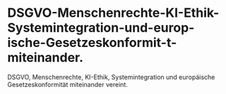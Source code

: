 # DSGVO-Menschenrechte-KI-Ethik-Systemintegration-und-europ-ische-Gesetzeskonformit-t-miteinander.
DSGVO, Menschenrechte, KI-Ethik, Systemintegration und europäische Gesetzeskonformität miteinander vereint.
